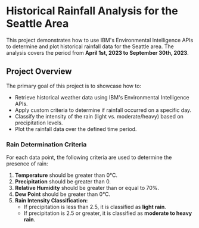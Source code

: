 # Historical Rainfall Analysis for the Seattle Area

This project demonstrates how to use IBM's Environmental Intelligence APIs to determine and plot historical rainfall data for the Seattle area. The analysis covers the period from **April 1st, 2023 to September 30th, 2023**.

## Project Overview

The primary goal of this project is to showcase how to:
- Retrieve historical weather data using IBM's Environmental Intelligence APIs.
- Apply custom criteria to determine if rainfall occurred on a specific day.
- Classify the intensity of the rain (light vs. moderate/heavy) based on precipitation levels.
- Plot the rainfall data over the defined time period.

### Rain Determination Criteria

For each data point, the following criteria are used to determine the presence of rain:
1. **Temperature** should be greater than 0°C.
2. **Precipitation** should be greater than 0.
3. **Relative Humidity** should be greater than or equal to 70%.
4. **Dew Point** should be greater than 0°C.
5. **Rain Intensity Classification:**
   - If precipitation is less than 2.5, it is classified as **light rain**.
   - If precipitation is 2.5 or greater, it is classified as **moderate to heavy rain**.
